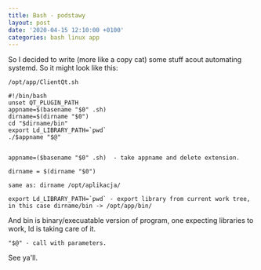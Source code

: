 ```yaml
---
title: Bash - podstawy
layout: post
date: '2020-04-15 12:10:00 +0100'
categories: bash linux app 
---
```


So I decided to write (more like a copy cat) some stuff acout automating systemd. 
So it might look like this:

`
/opt/app/ClientQt.sh
`

```
#!/bin/bash
unset QT_PLUGIN_PATH
appname=$(basename "$0" .sh)
dirname=$(dirname "$0")
cd "$dirname/bin"
export Ld_LIBRARY_PATH=`pwd`
./$appname "$@"


```

```
appname=($basename "$0" .sh)  - take appname and delete extension.
```


```
dirname = $(dirname "$0") 

same as: dirname /opt/aplikacja/  
```

```
export Ld_LIBRARY_PATH=`pwd` - export library from current work tree, in this case dirname/bin -> /opt/app/bin/

```

And bin is binary/execuatable version of program, one expecting libraries to work, ld is taking care of it.
```
"$@" - call with parameters.
```


See ya'll.
